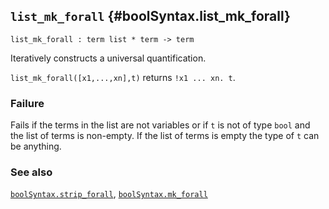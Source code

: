 ## `list_mk_forall` {#boolSyntax.list_mk_forall}


```
list_mk_forall : term list * term -> term
```



Iteratively constructs a universal quantification.


`list_mk_forall([x1,...,xn],t)` returns `!x1 ... xn. t`.

### Failure

Fails if the terms in the list are not variables or if
`t` is not of type `bool` and the list of terms is non-empty. If the list
of terms is empty the type of `t` can be anything.

### See also

[`boolSyntax.strip_forall`](#boolSyntax.strip_forall), [`boolSyntax.mk_forall`](#boolSyntax.mk_forall)

